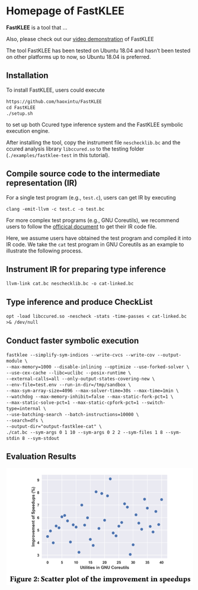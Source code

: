 # Homepage of FastKLEE

**FastKLEE** is a tool that ...


Also, please check out our [video demonstration](https://youtu.be/fjV_a3kt-mo) of FastKLEE


The tool FastKLEE has been tested on Ubuntu 18.04 and hasn’t been tested on other platforms up to now, so Ubuntu 18.04 is preferred.



## Installation


To install FastKLEE, users could execute 

```
https://github.com/haoxintu/FastKLEE
cd FastKLEE
./setup.sh
```

to set up both Ccured type inference system and the FastKLEE symbolic execution engine.

After installing the tool, copy the instrument file `neschecklib.bc` and the ccured analysis library `libccured.so` to the testing folder (`./examples/fastklee-test` in this tutorial).

## Compile source code to the intermediate representation (IR)

For a single test program (e.g., `test.c`), users can get IR by executing

```
clang -emit-llvm -c test.c -o test.bc
```

For more complex test programs (e.g., GNU Coreutils), we recommend users to follow the [officical document](http://klee.github.io/tutorials/testing-coreutils/) to get their IR code file.

Here, we assume users have obtained the test program and compiled it into IR code. We take the `cat` test program in GNU Coreutils as an example to illustrate the following process.

## Instrument IR for preparing type inference

```
llvm-link cat.bc neschecklib.bc -o cat-linked.bc
```
## Type inference and produce CheckList

```
opt -load libccured.so -nescheck -stats -time-passes < cat-linked.bc >& /dev/null
```


## Conduct faster symbolic execution
```
fastklee --simplify-sym-indices --write-cvcs --write-cov --output-module \
--max-memory=1000 --disable-inlining --optimize --use-forked-solver \
--use-cex-cache --libc=uclibc --posix-runtime \
--external-calls=all --only-output-states-covering-new \
--env-file=test.env --run-in-dir=/tmp/sandbox \
--max-sym-array-size=4096 --max-solver-time=30s --max-time=1min \
--watchdog --max-memory-inhibit=false --max-static-fork-pct=1 \
--max-static-solve-pct=1 --max-static-cpfork-pct=1 --switch-type=internal \
--use-batching-search --batch-instructions=10000 \
--search=dfs \
--output-dir="output-fastklee-cat" \
./cat.bc --sym-args 0 1 10 --sym-args 0 2 2 --sym-files 1 8 --sym-stdin 8 --sym-stdout
```

## Evaluation Results


![](./fastklee-results.png)
